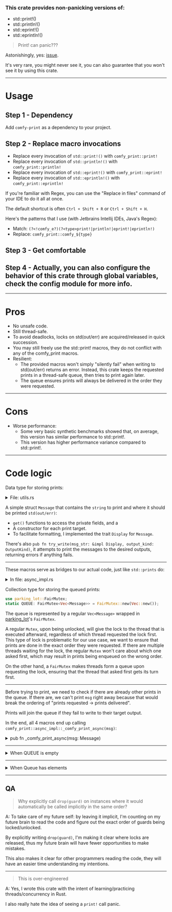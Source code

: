 ### This crate provides non-panicking versions of:
- std::print!()
- std::println!()
- std::eprint!()
- std::eprintln!()

> Print! can panic???

Astonishingly, yes: [issue](https://github.com/rust-lang/rust/issues/24821).

It's very rare, you might never see it, you can also guarantee that you won't see it by using this crate.

---

# Usage

## Step 1 - Dependency
Add `comfy-print` as a dependency to your project.

## Step 2 - Replace macro invocations
- Replace every invocation of `std::print!()`    with `comfy_print::print!`
- Replace every invocation of `std::println!()`  with `comfy_print::println!`
- Replace every invocation of `std::eprint!()`   with `comfy_print::eprint!`
- Replace every invocation of `std::eprintln!()` with `comfy_print::eprintln!`

If you're familiar with Regex, you can use the "Replace in files" command of your IDE to do it all at once. 

The default shortcut is often `Ctrl + Shift + R` or `Ctrl + Shift + H`.

Here's the patterns that I use (with Jetbrains Intellij IDEs, Java's Regex):
- Match: `(?<!comfy_e?)(?<type>print!|println!|eprint!|eprintln!)`
- Replace: `comfy_print::comfy_${type}`

## Step 3 - Get comfortable

## Step 4 - Actually, you can also configure the behavior of this crate through global variables, check the config module for more info.

---

# Pros

- No unsafe code.
- Still thread-safe.
- To avoid deadlocks, locks on std(out/err) are acquired/released in quick succession.
- You may still freely use the std::print! macros, they do not conflict with any of the comfy_print macros.
- Resilient:
    - The provided macros won't simply "silently fail" when writing to std(out/err) returns an error. Instead, this crate keeps the requested prints in a thread-safe queue, then tries to print again later.
    - The queue ensures prints will always be delivered in the order they were requested.

---

# Cons
- Worse performance:
    - Some very basic synthetic benchmarks showed that, on average, this version has similar performance to std::print!. 
    - This version has higher performance variance compared to std::print!.

---

# Code logic

Data type for storing prints:

<details>
  <summary>File: utils.rs</summary>
  
```rs
use std::fmt::{Display, Formatter};

#[derive(Debug, Copy, Clone)]
pub enum OutputKind {
    Stdout,
    Stderr,
}

pub struct Message {
    string: String,
    output: OutputKind,
}

impl Message {
    pub fn str(&self) -> &str {
        return self.string.as_str();
    }
    
    pub fn output_kind(&self) -> OutputKind {
        return self.output;
    }
    
    pub fn standard(string: String) -> Self {
        return Self {
            string,
            output: OutputKind::Stdout,
        };
    }
    
    pub fn error(string: String) -> Self {
        return Self {
            string,
            output: OutputKind::Stderr,
        };
    }
}

impl Display for Message {
    fn fmt(&self, f: &mut Formatter<'_>) -> std::fmt::Result {
        return write!(f, "{}", self.string);
    }
}

pub fn try_write(msg_str: &impl Display, output_kind: OutputKind) -> std::io::Result<()> {
    match output_kind {
        OutputKind::Stdout => {
            let mut stdout = std::io::stdout().lock();
            write!(stdout, "{}", msg_str)?;
            stdout.flush()?;
            Ok(())
        }
        OutputKind::Stderr => {
            let mut stderr = std::io::stderr().lock();
            write!(stderr, "{}", msg_str)?;
            stderr.flush()?;
            Ok(())
        }
    }
}

```
</details>

A simple struct `Message` that contains the `string` to print and where it should be printed `std(out/err)`:
- `get()` functions to access the private fields, and a 
- A constructor for each print target.
- To facilitate formatting, I implemented the trait `Display` for `Message`.

There's also `pub fn try_write(msg_str: &impl Display, output_kind: OutputKind)`, it attempts to print the messages to the desired outputs, returning errors if anything fails.

---

These macros serve as bridges to our actual code, just like `std::prints` do:

<details>
  <summary>In file: async_impl.rs</summary>
  
```rs
pub fn _print(input: String) {
    _comfy_print_async(Message::standard(input));
}

pub fn _println(mut input: String) {
    input.push('\n');
    _comfy_print_async(Message::standard(input));
}

pub fn _eprint(input: String) {
    _comfy_print_async(Message::error(input));
}

pub fn _eprintln(mut input: String) {
    input.push('\n');
    _comfy_print_async(Message::error(input));
}

#[macro_export]
macro_rules! comfy_print {
    ($($arg:tt)*) => {{
        $crate::async_impl::_print(std::format!($($arg)*));
    }};
}

#[macro_export]
macro_rules! comfy_println {
    () => {
        $crate::async_impl::_println("\n")
    };
    ($($arg:tt)*) => {{
        $crate::async_impl::_println(std::format!($($arg)*));
    }};
}

#[macro_export]
macro_rules! comfy_eprint {
    ($($arg:tt)*) => {{
        $crate::async_impl::_eprint(std::format!($($arg)*));
    }};
}

#[macro_export]
macro_rules! comfy_eprintln {
    () => {
        $crate::async_impl::_eprintln("\n")
    };
    ($($arg:tt)*) => {{
        $crate::async_impl::_eprintln(std::format!($($arg)*));
    }};
}
```
</details>

Collection type for storing the queued prints:

```rs
use parking_lot::FairMutex;
static QUEUE: FairMutex<Vec<Message>> = FairMutex::new(Vec::new());
```

The queue is represented by a regular `Vec<Message>` wrapped in [parking_lot](https://crates.io/crates/parking_lot)'s `FairMutex`.

A regular `Mutex`, upon being unlocked, will give the lock to the thread that is executed afterward, regardless of which thread requested the lock first. This type of lock is problematic for our use case, we want to ensure that prints are done in the exact order they were requested. If there are multiple threads waiting for the lock, the regular `Mutex` won't care about which one asked first, which may result in prints being enqueued on the wrong order.

On the other hand, a `FairMutex` makes threads form a queue upon requesting the lock, ensuring that the thread that asked first gets its turn first.

---

Before trying to print, we need to check if there are already other prints in the queue. If there are, we can't print `msg` right away because that would break the ordering of "prints requested -> prints delivered".

Prints will join the queue if they fail to write to their target output.

In the end, all 4 macros end up calling `comfy_print::async_impl::_comfy_print_async(msg)`:

<details>
    <summary>pub fn _comfy_print_async(msg: Message)</summary>

```rs
pub fn _comfy_print_async(msg: Message) {
    let mut queue_guard = QUEUE.lock();
    
    if queue_guard.len() == 0 {
        drop(queue_guard);
        write_first_in_line(msg);
    } else {
        queue_guard.push(msg);
        drop(queue_guard);
        check_thread();
    }
}
```

We lock the queue and check if it's empty.

</details>

---

<details>
    <summary>When QUEUE is empty</summary>

```rs
if queue_guard.len() == 0 {
    drop(queue_guard);
    write_first_in_line(msg);
}
```
We don't have to wait for other threads, just try to print right away. This is what happens in most cases.
  
Since we don't need the queue anymore, we immediately release it. Never owning two locks at the same time help avoiding some deadlocking cases.

<details>
    <summary>fn write_first_in_line(msg: Message)</summary>

```rs
fn write_first_in_line(msg: Message) {
    let msg_str: &str = msg.str();
    
    if let Err(err) = utils::try_write(&msg_str, msg.output_kind()) {
        let mut queue_guard = QUEUE.lock();
        queue_guard.insert(0, Message::error(format!(
            "comfy_print::blocking_write_first_in_line(): Failed to print first message in queue, it was pushed to the front again.\n\
            Error: {err}\n\
            Message: {msg_str}")));
        
        queue_guard.insert(1, msg);
    }
}
```

Here we try to write to the desired output. If that fails, we insert an error message in front of the queue, then the original message afterward.

Trying again is unlikely to yield any results, so we shouldn't do anything else.

We'll try again next time `comfy_print!` is called.

</details>

</details>

---

<details>
    <summary>When Queue has elements</summary>

```rs
} else {
    queue_guard.push(msg);
    drop(queue_guard);
    check_thread();
}
```

We join the queue, then check if there is already a thread printing it. 
  
If there isn't, we'll take that responsibility on this same thread.

```rs
static ACTIVE_THREAD: FairMutex<Option<JoinHandle<()>>> = FairMutex::new(None);
```

We keep track of the responsible thread using the `ACTIVE_THREAD` handle.

<details>
    <summary>fn check_thread()</summary>

```rs
fn check_thread() {
    let Some(mut thread_guard) = ACTIVE_THREAD.try_lock()
        else { return; };
    
    let is_printing = thread_guard.as_ref().is_some_and(|handle| !handle.is_finished());
    if is_printing { // We already pushed our msg to the queue and there's already a thread printing it, so we can return.
        return;
    }
    
    match thread::Builder::new().spawn(print_until_empty) {
        Ok(ok) => {
            *thread_guard = Some(ok);
            drop(thread_guard);
        },
        Err(err) => { // We couldn't create a thread, we'll have to block this one
            drop(thread_guard);
            
            let mut queue_guard = QUEUE.lock();
            queue_guard.insert(0, Message::error(format!(
                "comfy_print::queue_then_check_thread(): Failed to create a thread to print the queue.\n\
                Error: {err}.")));
            
            drop(queue_guard);
            print_until_empty();
        }
    }
}
```

There's a lot going on here so let's divide into smaller steps:

```rs
let Some(mut thread_guard) = ACTIVE_THREAD.try_lock()
    else { return; };

let is_printing = thread_guard.as_ref().is_some_and(|handle| !handle.is_finished());
if is_printing { // We already pushed our msg to the queue and there's already a thread printing it, so we can return.
    return;
}
```

First, by trying to acquire the lock, we perform a non-blocking operation that tells us if there's another thread already using it. If that's the case, we can assume that the other thread is also about to start printing the queue. We can stop here.

If we did acquire the lock, we can check if there's anything there, and if the handle inside belongs to a thread that's already finished.

If the handle exists and it's not finished, then it means the other thread is actively printing the queue, so we can return.

```rs
match thread::Builder::new().spawn(print_until_empty) {
```

Here we try spawning a new thread, requesting that it executes the function `fn print_until_empty()`. 

```rs
Ok(handle) => {
    *thread_guard = Some(handle);
    drop(thread_guard);
},
```

If spawning succeeds, we insert the handle in our static Mutex, other threads will check it to see if they can take the responsibility of printing.

As usual, we also immediately release the lock that we are holding.

```rs
Err(err) => {
    drop(thread_guard);
    
    let mut queue_guard = QUEUE.lock();
    queue_guard.insert(0, Message::error(format!(
        "comfy_print::queue_then_check_thread(): Failed to create a thread to print the queue.\n\
        Error: {err}.")));
    
    drop(queue_guard);
}
```

If, for whatever reason, spawning the thread fails, we have a new error message to print.

Once again, before acquiring a lock on the queue, we release the lock referencing the handle, then insert the error message in front of the queue.

We return now and hope that the user calls print again, which would read the queue and attempt to print all the stored messages.

```rs
fn print_until_empty() {
    const MAX_RETRIES: u8 = 50;
    let mut retries = 0;
    
    loop {
        let mut queue_guard = QUEUE.lock();
        
        if queue_guard.len() <= 0 {
            drop(queue_guard);
            break;
        }
        
        let msg = queue_guard.remove(0);
        let msg_str: &str = msg.str();
        let output_kind = msg.output_kind();
        drop(queue_guard); // unlock the queue before blocking stdout/err

        let write_result = utils::try_write(&msg_str, output_kind);
        
        if let Err(err) = write_result {
            let mut queue_guard = QUEUE.lock();
            queue_guard.insert(0, Message::error(format!(
                "comfy_print::write_until_empty(): Failed to print first message in queue.\n\
                Error: {err}\n\
                Message: {msg_str}\n\
                Target output: {output_kind:?}")));
            
            queue_guard.insert(1, msg);
            drop(queue_guard);
            
            retries += 1;
            if retries >= MAX_RETRIES {
                break;
            }
        }

        thread::yield_now();
    }
}
```

This is the function that actually prints the queue, let's break it into smaller steps.

```rs
const MAX_RETRIES: u8 = 50;
let mut retries = 0;
```

For starters, we have an arbitrary integer that defines the maximum number of retries in case a print operation fails, and the local integer `retries` to count the attempts.

```rs
let mut queue_guard = QUEUE.lock();

if queue_guard.len() <= 0 {
    drop(queue_guard);
    break;
}
```

Inside the loop, we lock the queue, then stop if it's empty, as that would mean our job is done.

```rs
let msg = queue_guard.remove(0);
let msg_str: &str = msg.str();
let output_kind = msg.output_kind();
drop(queue_guard); // unlock the queue before blocking stdout/err
```

We pop the front element out of the queue, then immediately release the lock.

Releasing the lock here also ensures we don't hold two locks at once, as we are about to lock the output stream.

```rs
let write_result = utils::try_write(&msg_str, output_kind);

if let Err(err) = write_result {
    let mut queue_guard = QUEUE.lock();
    queue_guard.insert(0, Message::error(format!(
        "comfy_print::write_until_empty(): Failed to print first message in queue.\n\
        Error: {err}\n\
        Message: {msg_str}\n\
        Target output: {output_kind:?}")));
    
    queue_guard.insert(1, msg);
    drop(queue_guard);
    
    retries += 1;
    if retries >= MAX_RETRIES {
        break;
    }
}

thread::yield_now();
```

If writing to output fails, we'll insert an error message in front of the queue, then the original message afterward.

However, since we are guaranteed to not be in the main thread, we can hold the print responsibility for a bit longer, we'll keep trying to print up to `MAX_RETRIES`.

Regardless of the print result, at the end of each iteration we call `thread::yield_now();` this will give other threads a chance to hopefully un-screw the output stream, while also allowing more messages to join the queue.

  </details>
</details>

---

## QA

> Why explicitly call `drop(guard)` on instances where it would automatically be called implicitly in the same order?

A: To take care of my future self: by leaving it implicit, I'm counting on my future brain to read the code and figure out the exact order of guards being locked/unlocked.

By explicitly writing `drop(guard)`, I'm making it clear where locks are released, thus my future brain will have fewer opportunities to make mistakes.

This also makes it clear for other programmers reading the code, they will have an easier time understanding my intentions.

---

> This is over-engineered

A: Yes, I wrote this crate with the intent of learning/practicing threads/concurrency in Rust. 

I also really hate the idea of seeing a `print!` call panic.
